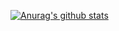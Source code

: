 [![Anurag's github stats](https://github-readme-stats.vercel.app/api?username=sonhyunjong)](https://github.com/anuraghazra/github-readme-stats)
